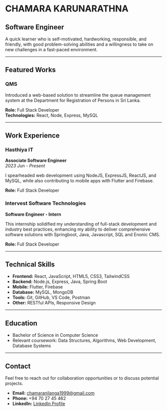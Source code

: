 # CHAMARA KARUNARATHNA

## Software Engineer

A quick learner who is self-motivated, hardworking, responsible, and friendly, with good problem-solving abilities and a willingness to take on new challenges in a fast-paced environment.

---

## Featured Works

### QMS

Introduced a web-based solution to streamline the queue management system at the Department for Registration of Persons in Sri Lanka.

**Role:** Full Stack Developer  
**Technologies:** React, Node, Express, MySQL

---

## Work Experience

### Hasthiya IT
**Associate Software Engineer**  
*2023 Jun - Present*

I spearheaded web development using NodeJS, ExpressJS, ReactJS, and MySQL, while also contributing to mobile apps with Flutter and Firebase.

**Role:** Full Stack Developer

### Intervest Software Technologies
**Software Engineer - Intern**

This internship solidified my understanding of full-stack development and industry best practices, enhancing my ability to deliver comprehensive software solutions with Springboot, Java, Javascript, SQL and Enonic CMS.

**Role:** Full Stack Developer

---

## Technical Skills

- **Frontend:** React, JavaScript, HTML5, CSS3, TailwindCSS
- **Backend:** Node.js, Express, Java, Spring Boot
- **Mobile:** Flutter, Firebase
- **Database:** MySQL, MongoDB
- **Tools:** Git, GitHub, VS Code, Postman
- **Other:** RESTful APIs, Responsive Design

---

## Education

- Bachelor of Science in Computer Science
- Relevant coursework: Data Structures, Algorithms, Web Development, Database Systems

---

## Contact

Feel free to reach out for collaboration opportunities or to discuss potential projects.

- **Email:** chamaranilanga1999@gmail.com
- **Phone:** +94 70 27 45 462
- **LinkedIn:** [LinkedIn Profile](#)
